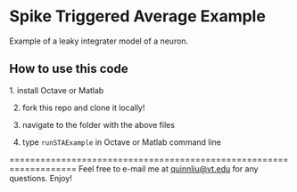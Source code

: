 Spike Triggered Average Example
===============================

Example of a leaky integrater model of a neuron.

<h2>How to use this code</h2>
1. install Octave or Matlab 

2. fork this repo and clone it locally!

3. navigate to the folder with the above files

4. type ```runSTAExample``` in Octave or Matlab command line
    
===================================================================
Feel free to e-mail me at quinnliu@vt.edu for any questions. Enjoy!
